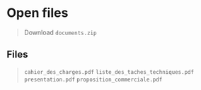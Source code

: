 # Open files

> Download `documents.zip`

## Files

> `cahier_des_charges.pdf`
> `liste_des_taches_techniques.pdf`
> `presentation.pdf`
> `proposition_commerciale.pdf`